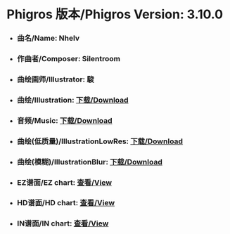 
# Phigros 版本/Phigros Version:  3.10.0

- ### __曲名/Name:  Nhelv__

- ### __作曲者/Composer:  Silentroom__

- ### __曲绘画师/Illustrator:  駿__

- ### __曲绘/Illustration:  [下载/Download](https://github.com/Po6647A/WebAssests/releases/download/3.10.0/955.png)__

- ### __音频/Music:  [下载/Download](https://github.com/Po6647A/WebAssests/releases/download/3.10.0/1820.ogg)__

- ### __曲绘(低质量)/IllustrationLowRes:  [下载/Download](https://github.com/Po6647A/WebAssests/releases/download/3.10.0/1447.png)__

- ### __曲绘(模糊)/IllustrationBlur:  [下载/Download](https://github.com/Po6647A/WebAssests/releases/download/3.10.0/0)__


- ### __EZ谱面/EZ chart:  [查看/View](./EZ.json/index.html)__

- ### __HD谱面/HD chart:  [查看/View](./HD.json/index.html)__

- ### __IN谱面/IN chart:  [查看/View](./IN.json/index.html)__
